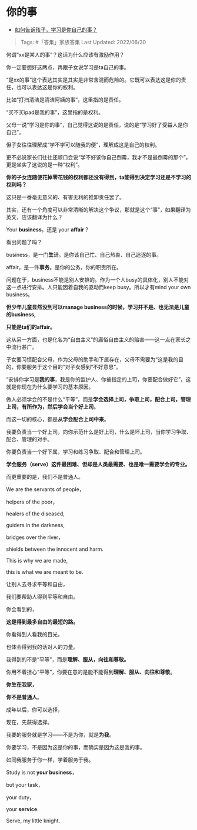 # 你的事

- [如何告诉孩子，学习是你自己的事？](https://www.zhihu.com/question/487282842/answer/2551554967)

>Tags: #「答集」家族答集 
>Last Updated: 2022/06/30

何谓“xx是某人的事”？这话为什么应该有激励作用？

你一定要想好这两点，再跟子女说学习是ta自己的事。

“是xx的事”这个表达其实是其实是非常含混而危险的。它既可以表达这是你的责任，也可以表达这是你的权利。

比如“打扫清洁是清洁阿姨的事”，这里指的是责任。

“买不买ipad是我的事”，这里指的是权利。

父母一说“学习是你的事”，自己觉得这说的是责任，说的是“学习好了受益人是你自己”。

但子女往往理解成“学不学可以随我的便”，理解成这是自己的权利。

更不必说家长们往往还顺口会说“学不好该你自己倒霉，我才不是最倒霉的那个”，更是坐实了这说的是一种“权利”。

**你的子女连随便花掉零花钱的权利都还没有得到，ta能得到决定学习还是不学习的权利吗？**

这只是一番毫无意义的、有害无利的推卸责任罢了。

  

其实，还有一个角度可以非常清晰的解决这个争议，那就是这个“事”，如果翻译为英文，应该翻译为什么？

Your **business**，还是 your **affair**？

看出问题了吗？

business，是一门**生计**。是你该自己忙、自己热衷、自己追逐的事。

affair，是一件**事务**。是你的公务，你的职责所在。

问题在于，business不能是别人安排的。作为一个人busy的具体化，别人不能对这一点进行安排。人只能因着自我的驱动而keep busy。所以才有mind your own business。

**但少年儿童显然没到可以manage business的时候，学习并不是、也无法是儿童的business,**

**只能是ta们的affair。**

  

这从另一方面，也是化名为“自由主义”的庸俗自由主义的贻害——这一点在家长之中流行甚广。

子女要习惯配合父母，作为父母的助手和下属存在，父母不需要为“这是我的目的，你要服务于这个目的”对子女感到“不好意思”。

“安排你学习是**我的事**，我是你的监护人、你被指定的上司，你要配合做好它”，这就是你现在为什么要学习的基本原因。

做人必须学会的不是什么“平等”，而是**学会选择上司，争取上司，配合上司，管理上司，有所作为，然后学会当个好上司**。

而这一切的核心，都是**从学会配合上司中来**。

我要负责当一个好上司，向你示范什么是好上司，什么是坏上司，当你学习争取、配合、管理的对手。

你要负责当一个好下属，学习和练习争取、配合和管理上司。

**学会服务（serve）这件最困难、但却是人类最需要、也是唯一需要学会的专业。**

  

而更重要的是，我们不是普通人。

  

We are the servants of people，

helpers of the poor，

healers of the diseased,

guiders in the darkness,

bridges over the river，

shields between the innocent and harm.

  

This is why we are made,

this is what we are meant to be.

  

让别人去寻求平等和自由，

我们要帮助人得到平等和自由。

你会看到的，

**这是得到最多自由的最短的路。**

  

你看得到人看我的目光，

也体会得到我的话对人的力量。

我得到的不是“平等”，而是**理解、服从，向往和尊敬。**

你用不着担心“平等”，你要在意的是能不能得到**理解、服从、向往和尊敬**。

  

**你生在我家，**

**你不是普通人**。

  

成年以后，你可以选择，

现在，先获得选择。

  

我要的服务就是学习——不是为你，就是**为我**。

你要学习，不是因为这是你的事，而确实是因为这是我的事。

如同我服务于你一样，学着服务于我。

Study is not **your business**，

but your task，

your duty，

your **service**.

  

Serve, my little knight.